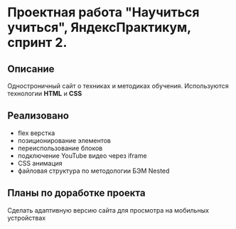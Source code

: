# Проектная работа "Научиться учиться", ЯндексПрактикум, спринт 2.

## Описание


Одностроничный сайт о техниках и методиках обучения. Используются технологии **HTML** и **CSS**


## Реализовано


- flex верстка
- позиционирование элементов
- переиспользование блоков
- подключение YouTube видео через iframe
- CSS анимация
- файловая структура по методологии БЭМ Nested


## Планы по доработке проекта


Сделать адаптивную версию сайта для просмотра на мобильных устройствах
